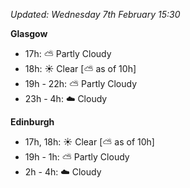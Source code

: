 *Updated: Wednesday 7th February 15:30*

**Glasgow**

* 17h: :partly_sunny: Partly Cloudy
* 18h: :sunny: Clear [:partly_sunny: as of 10h]
* 19h - 22h: :partly_sunny: Partly Cloudy
* 23h - 4h: :cloud: Cloudy

**Edinburgh**

* 17h, 18h: :sunny: Clear [:partly_sunny: as of 10h]
* 19h - 1h: :partly_sunny: Partly Cloudy
* 2h - 4h: :cloud: Cloudy
